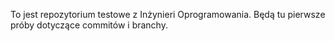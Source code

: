 To jest repozytorium testowe z Inżynieri Oprogramowania.
Będą tu pierwsze próby dotyczące commitów i branchy.
